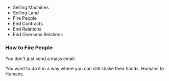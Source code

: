 - Selling Machines
- Selling Land
- Fire People
- End Contracts
- End Relations
- End Overseas Relations
### How to Fire People
You don't just send a mass email.

You want to do it in a way where you can still shake their hands. Humans to Humans.

